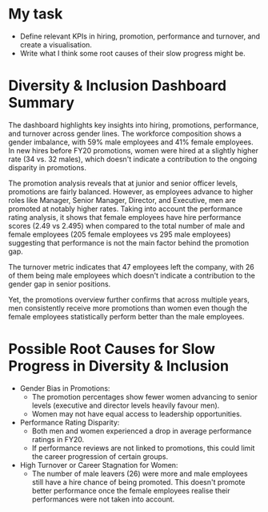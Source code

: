# My task
* Define relevant KPIs in hiring, promotion, performance and turnover, and create a visualisation.
* Write what I think some root causes of their slow progress might be.

# Diversity & Inclusion Dashboard Summary
The dashboard highlights key insights into hiring, promotions, performance, and turnover across gender lines. The workforce composition shows a gender imbalance, with 59% male employees and 41% female employees. In new hires before FY20 promotions, women were hired at a slightly higher rate (34 vs. 32 males), which doesn't indicate a contribution to the ongoing disparity in promotions.

The promotion analysis reveals that at junior and senior officer levels, promotions are fairly balanced. However, as employees advance to higher roles like Manager, Senior Manager, Director, and Executive, men are promoted at notably higher rates. Taking into account the performance rating analysis, it shows that female employees have hire performance scores (2.49 vs 2.495) when compared to the total number of male and female employees (205 female employees vs 295 male employees) suggesting that performance is not the main factor behind the promotion gap.

The turnover metric indicates that 47 employees left the company, with 26 of them being male employees which doesn't indicate a contribution to the gender gap in senior positions. 

Yet, the promotions overview further confirms that across multiple years, men consistently receive more promotions than women even though the female employees statistically perform better than the male employees.

# Possible Root Causes for Slow Progress in Diversity & Inclusion
* Gender Bias in Promotions:
  - The promotion percentages show fewer women advancing to senior levels (executive and director levels heavily favour men).
  - Women may not have equal access to leadership opportunities.
* Performance Rating Disparity:
  - Both men and women experienced a drop in average performance ratings in FY20.
  - If performance reviews are not linked to promotions, this could limit the career progression of certain groups.
* High Turnover or Career Stagnation for Women:
  - The number of male leavers (26) were more and male employees still have a hire chance of being promoted. This doesn't promote better performance once the female employees realise their performances were not taken into account.
 



